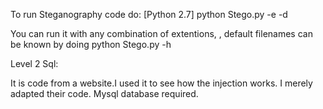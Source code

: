 To run Steganography code do:
[Python 2.7]
python Stego.py -e <filename> -d <filename>

You can run it with any combination of extentions, <filename is optional>, default filenames can be known by doing
python Stego.py -h


Level 2 Sql:

It is code from a website.I used it to see how the injection works. I merely adapted their  code. Mysql database required.
